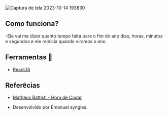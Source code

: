 ![Captura de tela 2023-10-14 193830](https://github.com/Emanuelsyngles/Contagem-Regressiva/assets/122393755/07081074-d168-473a-9d62-3b69e998030d)


 ## Como funciona?
 -Ele vai me dizer quanto tempo falta para o fim do ano dias, horas, minutos e segundos e ele reinicia quando viramos o ano.
 
 ## Ferramentas 🔧
- [ReactJS](https://react.dev/)
  
 ## Referêcias

 - [Matheus Battisti - Hora de Codar](https://www.youtube.com/@MatheusBattisti)

 - Desenvolvido por Emanuel syngles.

